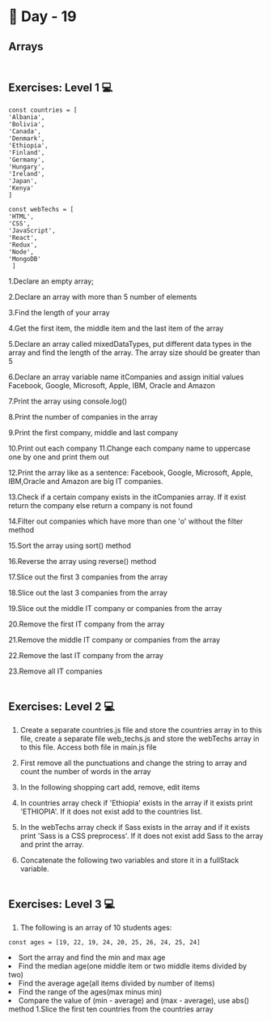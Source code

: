 # 🔖 Day - 19

##  Arrays<br><br>

## Exercises: Level 1 💻

    const countries = [
    'Albania',
    'Bolivia',
    'Canada',
    'Denmark',
    'Ethiopia',
    'Finland',
    'Germany',
    'Hungary',
    'Ireland',
    'Japan',
    'Kenya'
    ]

    const webTechs = [
    'HTML',
    'CSS',
    'JavaScript',
    'React',
    'Redux',
    'Node',
    'MongoDB'
     ]

  1.Declare an empty array;
  
  2.Declare an array with more than 5 number of elements
  
  3.Find the length of your array

  4.Get the first item, the middle item and the last item of the array
  
  5.Declare an array called mixedDataTypes, put different data types in the array and find the length of the array. The array size should be greater than 5
  
  6.Declare an array variable name itCompanies and assign initial values Facebook, Google, Microsoft, Apple, IBM, Oracle and Amazon
  
  7.Print the array using console.log()
  
  8.Print the number of companies in the array
  
  9.Print the first company, middle and last company
  
  10.Print out each company
  11.Change each company name to uppercase one by one and print them out
  
  12.Print the array like as a sentence: Facebook, Google, Microsoft, Apple, IBM,Oracle and Amazon are big IT companies.
  
  13.Check if a certain company exists in the itCompanies array. If it exist return the company else return a company is not found
  
  14.Filter out companies which have more than one 'o' without the filter method
  
  15.Sort the array using sort() method
  
  16.Reverse the array using reverse() method
  
  17.Slice out the first 3 companies from the array

  18.Slice out the last 3 companies from the array
  
  19.Slice out the middle IT company or companies from the array
  
  20.Remove the first IT company from the array
  
  21.Remove the middle IT company or companies from the array
  
  22.Remove the last IT company from the array
  
  23.Remove all IT companies<br><br>

  ## Exercises: Level 2 💻


  1. Create a separate countries.js file and store the countries array in to this file, create a separate file web_techs.js and store the webTechs array in to this file. Access both file in main.js file

  2. First remove all the punctuations and change the string to array and count the number of words in the array
   
  3. In the following shopping cart add, remove, edit items

  4. In countries array check if 'Ethiopia' exists in the array if it exists print 'ETHIOPIA'. If it does not exist add to the countries list.

  5. In the webTechs array check if Sass exists in the array and if it exists print 'Sass is a CSS preprocess'. If it does not exist add Sass to the array and print the array.

  6. Concatenate the following two variables and store it in a fullStack variable.<br><br>

## Exercises: Level 3 💻

  1. The following is an array of 10 students ages:

    const ages = [19, 22, 19, 24, 20, 25, 26, 24, 25, 24]

   <li>Sort the array and find the min and max age
   <li>Find the median age(one middle item or two middle items divided by two)
   <li>Find the average age(all items divided by number of items)
   <li>Find the range of the ages(max minus min)
   <li>Compare the value of (min - average) and (max - average), use abs() method 1.Slice the first ten countries from the countries array



